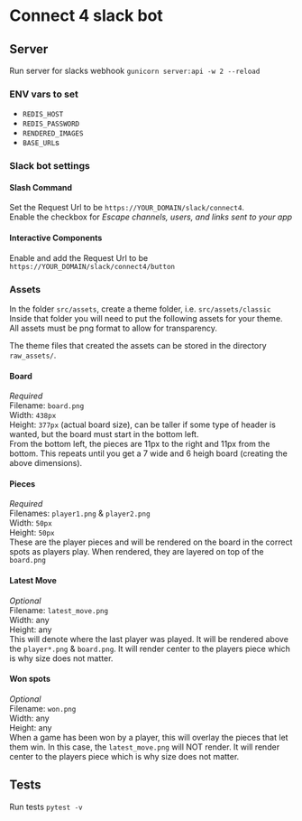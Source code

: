 # Connect 4 slack bot


## Server
Run server for slacks webhook `gunicorn server:api -w 2 --reload`

### ENV vars to set
- `REDIS_HOST`
- `REDIS_PASSWORD`
- `RENDERED_IMAGES`
- `BASE_URL`s


### Slack bot settings

#### Slash Command
Set the Request Url to be `https://YOUR_DOMAIN/slack/connect4`.  
Enable the checkbox for _Escape channels, users, and links sent to your app_  


#### Interactive Components
Enable and add the Request Url to be `https://YOUR_DOMAIN/slack/connect4/button`


### Assets

In the folder `src/assets`, create a theme folder, i.e. `src/assets/classic` Inside that folder you will need to put the following assets for your theme. All assets must be png format to allow for transparency.  

The theme files that created the assets can be stored in the directory `raw_assets/`.  

#### Board
_Required_  
Filename: `board.png`  
Width: `438px`  
Height: `377px` (actual board size), can be taller if some type of header is wanted, but the board must start in the bottom left.  
From the bottom left, the pieces are 11px to the right and 11px from the bottom. This repeats until you get a 7 wide and 6 heigh board (creating the above dimensions).

#### Pieces
_Required_  
Filenames: `player1.png` & `player2.png`  
Width: `50px`  
Height: `50px`  
These are the player pieces and will be rendered on the board in the correct spots as players play. When rendered, they are layered on top of the `board.png`

#### Latest Move
_Optional_  
Filename: `latest_move.png`  
Width: any  
Height: any  
This will denote where the last player was played. It will be rendered above the `player*.png` & `board.png`. It will render center to the players piece which is why size does not matter.

#### Won spots
_Optional_  
Filename: `won.png`  
Width: any  
Height: any  
When a game has been won by a player, this will overlay the pieces that let them win. In this case, the `latest_move.png` will NOT render. It will render center to the players piece which is why size does not matter.  

## Tests
Run tests `pytest -v`  
